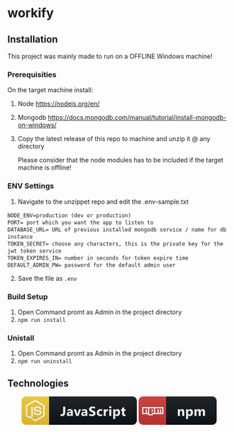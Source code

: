 # workify

## Installation
 This project was mainly made to run on a OFFLINE Windows machine! 

### Prerequisities
 On the target machine install: 
 1. Node https://nodejs.org/en/
 2. Mongodb https://docs.mongodb.com/manual/tutorial/install-mongodb-on-windows/
 3. Copy the latest release of this repo to machine and unzip it @ any directory
    
    Please consider that the node modules has to be included if the target machine is offline!
 
### ENV Settings
 1. Navigate to the unzippet repo and edit the .env-sample.txt 
  
  ```
  NODE_ENV=production (dev or production)
  PORT= port which you want the app to listen to 
  DATABASE_URL= URL of previous installed mongodb service / name for db instance
  TOKEN_SECRET= choose any characters, this is the private key for the jwt token service
  TOKEN_EXPIRES_IN= number in seconds for token expire time 
  DEFAULT_ADMIN_PW= password for the default admin user
  ```
  2. Save the file as `.env` 
 
### Build Setup
 1. Open Command promt as Admin in the project directory
 2. `npm run install` 

### Unistall 
 1. Open Command promt as Admin in the project directory
 2. `npm run uninstall` 

## Technologies
<p align="center">
 <img src="https://raw.githubusercontent.com/8bithemant/8bithemant/master/svg/dev/languages/js.svg" alt="Fail">
 <img src="https://raw.githubusercontent.com/8bithemant/8bithemant/master/svg/dev/services/npm.svg" alt="Fail">
</p>
 
